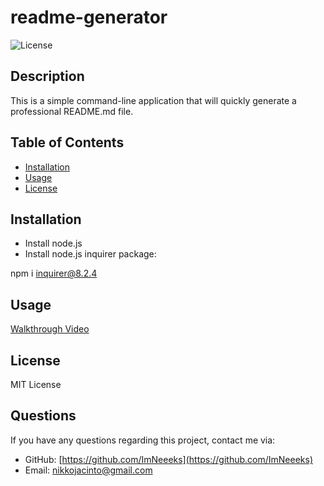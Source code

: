 # readme-generator

![License](https://img.shields.io/badge/License-MIT-yellow.svg)

## Description
  This is a simple command-line application that will quickly generate a professional README.md file.

## Table of Contents
- [Installation](#installation)
- [Usage](#usage)
- [License](#license)

## Installation
- Install node.js 
- Install node.js inquirer package: 

npm i inquirer@8.2.4

## Usage
[Walkthrough Video](https://drive.google.com/file/d/1tEmJxGFfXWiBX984XRxke5R55DuL3iGw/view)

## License
MIT License

## Questions
If you have any questions regarding this project, contact me via:
- GitHub: [https://github.com/ImNeeeks](https://github.com/ImNeeeks)
- Email: nikkojacinto@gmail.com